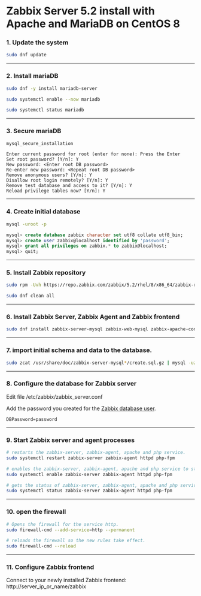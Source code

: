 # Zabbix Server 5.2 install with Apache and MariaDB on CentOS 8

### 1. Update the system

```bash
sudo dnf update
```

------

### 2. Install mariaDB

```bash
sudo dnf -y install mariadb-server

sudo systemctl enable --now mariadb

sudo systemctl status mariadb
```

------

### 3. Secure mariaDB

```bash
mysql_secure_installation
```

```
Enter current password for root (enter for none): Press the Enter
Set root password? [Y/n]: Y
New password: <Enter root DB password>
Re-enter new password: <Repeat root DB password>
Remove anonymous users? [Y/n]: Y
Disallow root login remotely? [Y/n]: Y
Remove test database and access to it? [Y/n]: Y
Reload privilege tables now? [Y/n]: Y
```

------

### 4. Create initial database

```bash
mysql -uroot -p
```

```sql
mysql> create database zabbix character set utf8 collate utf8_bin;
mysql> create user zabbix@localhost identified by 'password';
mysql> grant all privileges on zabbix.* to zabbix@localhost;
mysql> quit;
```

------

### 5. Install Zabbix repository

```bash
sudo rpm -Uvh https://repo.zabbix.com/zabbix/5.2/rhel/8/x86_64/zabbix-release-5.2-1.el8.noarch.rpm

sudo dnf clean all
```

------

### 6. Install Zabbix Server, Zabbix Agent and Zabbix frontend

```bash
sudo dnf install zabbix-server-mysql zabbix-web-mysql zabbix-apache-conf zabbix-agent
```

------

### 7. import initial schema and data to the database.

```bash
sudo zcat /usr/share/doc/zabbix-server-mysql*/create.sql.gz | mysql -uzabbix -p zabbix
```

------

### 8. Configure the database for Zabbix server

Edit file /etc/zabbix/zabbix_server.conf

Add the password you created for the [Zabbix database user](#4-create-initial-database).

```
DBPassword=password
```
------
### 9. Start Zabbix server and agent processes

```bash
# restarts the zabbix-server, zabbix-agent, apache and php service.
sudo systemctl restart zabbix-server zabbix-agent httpd php-fpm

# enables the zabbix-server, zabbix-agent, apache and php service to start automatically after a reboot.
sudo systemctl enable zabbix-server zabbix-agent httpd php-fpm

# gets the status of zabbix-server, zabbix-agent, apache and php service.
sudo systemctl status zabbix-server zabbix-agent httpd php-fpm
```

------

### 10. open the firewall

```bash
# Opens the firewall for the service http.
sudo firewall-cmd --add-service=http --permanent

# reloads the firewall so the new rules take effect.
sudo firewall-cmd --reload
```

------

### 11. Configure Zabbix frontend

Connect to your newly installed Zabbix frontend: http://server_ip_or_name/zabbix

